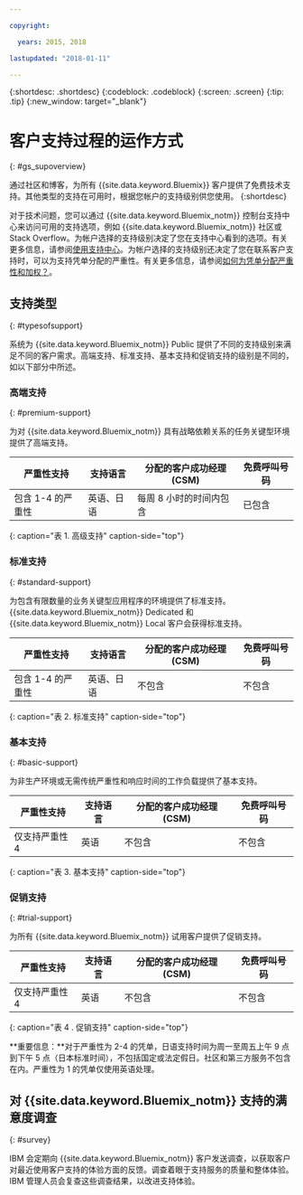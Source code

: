 ```yaml
---

copyright:

  years: 2015, 2018

lastupdated: "2018-01-11"

---
```


{:shortdesc: .shortdesc}
{:codeblock: .codeblock}
{:screen: .screen}
{:tip: .tip}
{:new_window: target="_blank"}

# 客户支持过程的运作方式
{: #gs_supoverview}

通过社区和博客，为所有 {{site.data.keyword.Bluemix}} 客户提供了免费技术支持。其他类型的支持在可用时，根据您帐户的支持级别供您使用。
{:shortdesc}

对于技术问题，您可以通过 {{site.data.keyword.Bluemix_notm}} 控制台支持中心来访问可用的支持选项，例如 {{site.data.keyword.Bluemix_notm}} 社区或 Stack Overflow。为帐户选择的支持级别决定了您在支持中心看到的选项。有关更多信息，请参阅[使用支持中心](/docs/get-support/howtogetsupport.html#using-avatar)。为帐户选择的支持级别还决定了您在联系客户支持时，可以为支持凭单分配的严重性。有关更多信息，请参阅[如何为凭单分配严重性和加权？](/docs/get-support/ticketweight.html#support-ticket-severity)。

## 支持类型
{: #typesofsupport}

系统为 {{site.data.keyword.Bluemix_notm}} Public 提供了不同的支持级别来满足不同的客户需求。高端支持、标准支持、基本支持和促销支持的级别是不同的，如以下部分中所述。

### 高端支持
{: #premium-support}

为对 {{site.data.keyword.Bluemix_notm}} 具有战略依赖关系的任务关键型环境提供了高端支持。

严重性支持 | 支持语言| 分配的客户成功经理 (CSM)| 免费呼叫号码
--- | --- | --- | --- |
包含 1-4 的严重性 | 英语、日语|  每周 8 小时的时间内包含| 已包含|
{: caption="表 1. 高级支持" caption-side="top"}

### 标准支持
{: #standard-support}

为包含有限数量的业务关键型应用程序的环境提供了标准支持。{{site.data.keyword.Bluemix_notm}} Dedicated 和 {{site.data.keyword.Bluemix_notm}} Local 客户会获得标准支持。

严重性支持 | 支持语言| 分配的客户成功经理 (CSM)| 免费呼叫号码
--- | --- | --- | --- |
包含 1-4 的严重性 | 英语、日语| 不包含| 不包含|
{: caption="表 2. 标准支持" caption-side="top"}

### 基本支持
{: #basic-support}

为非生产环境或无需传统严重性和响应时间的工作负载提供了基本支持。

严重性支持 | 支持语言| 分配的客户成功经理 (CSM)| 免费呼叫号码
--- | --- | --- | --- |
仅支持严重性 4 | 英语| 不包含| 不包含|
{: caption="表 3. 基本支持" caption-side="top"}

### 促销支持
{: #trial-support}

为所有 {{site.data.keyword.Bluemix_notm}} 试用客户提供了促销支持。

严重性支持 | 支持语言| 分配的客户成功经理 (CSM)| 免费呼叫号码
--- | --- | --- | --- |
仅支持严重性 4 | 英语| 不包含| 不包含|
{: caption="表 4 . 促销支持" caption-side="top"}

**重要信息：**对于严重性为 2-4 的凭单，日语支持时间为周一至周五上午 9 点到下午 5 点（日本标准时间），不包括国定或法定假日。社区和第三方服务不包含在内。严重性为 1 的凭单仅使用英语处理。

## 对 {{site.data.keyword.Bluemix_notm}} 支持的满意度调查  
{: #survey}

IBM 会定期向 {{site.data.keyword.Bluemix_notm}} 客户发送调查，以获取客户对最近使用客户支持的体验方面的反馈。调查着眼于支持服务的质量和整体体验。IBM 管理人员会复查这些调查结果，以改进支持体验。
